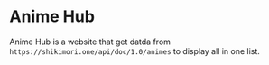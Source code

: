 # Anime Hub

Anime Hub is a website that get datda from <a>`https://shikimori.one/api/doc/1.0/animes`</a>
to display all in one list.
